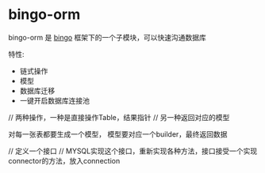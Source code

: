 # bingo-orm

bingo-orm 是 [bingo]() 框架下的一个子模块，可以快速沟通数据库

特性:
 - 链式操作
 - 模型
 - 数据库迁移
 - 一键开启数据库连接池
 
 // 两种操作，一种是直接操作Table，结果指针
 // 另一种返回对应的模型
 
 对每一张表都要生成一个模型，
 模型要对应一个builder，最终返回数据
 
 // 定义一个接口
 // MYSQL实现这个接口，重新实现各种方法，接口接受一个实现 connector的方法，放入connection